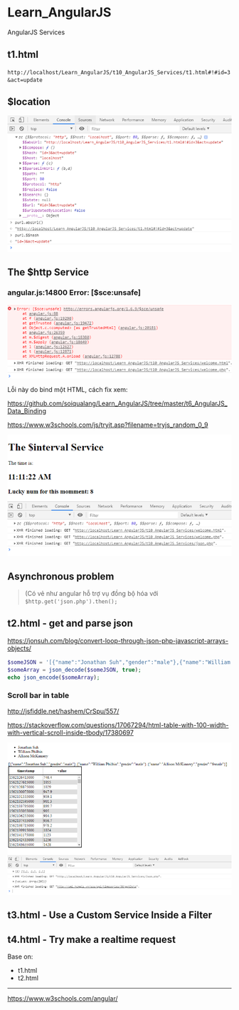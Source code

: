 # Learn_AngularJS
AngularJS Services

## t1.html

`http://localhost/Learn_AngularJS/t10_AngularJS_Services/t1.html#!#id=3&act=update`

## $location

<img src="h1.PNG">

## The $http Service

### angular.js:14800 Error: [$sce:unsafe]

<img src="h2.PNG">

Lỗi này do bind một HTML, cách fix xem:

https://github.com/soiqualang/Learn_AngularJS/tree/master/t6_AngularJS_Data_Binding



https://www.w3schools.com/js/tryit.asp?filename=tryjs_random_0_9

<img src="h4.PNG">

## Asynchronous problem

> (Có vẻ như angular hỗ trợ vụ đồng bộ hóa với `$http.get('json.php').then();`

## t2.html - get and parse json

https://jonsuh.com/blog/convert-loop-through-json-php-javascript-arrays-objects/

```php
$someJSON = '[{"name":"Jonathan Suh","gender":"male"},{"name":"William Philbin","gender":"male"},{"name":"Allison McKinnery","gender":"female"}]';
$someArray = json_decode($someJSON, true);
echo json_encode($someArray);
```

### Scroll bar in table

http://jsfiddle.net/hashem/CrSpu/557/

https://stackoverflow.com/questions/17067294/html-table-with-100-width-with-vertical-scroll-inside-tbody/17380697

<img src="h3.PNG">

## t3.html - Use a Custom Service Inside a Filter


## t4.html - Try make a realtime request

Base on:

* t1.html
* t2.html

---

https://www.w3schools.com/angular/